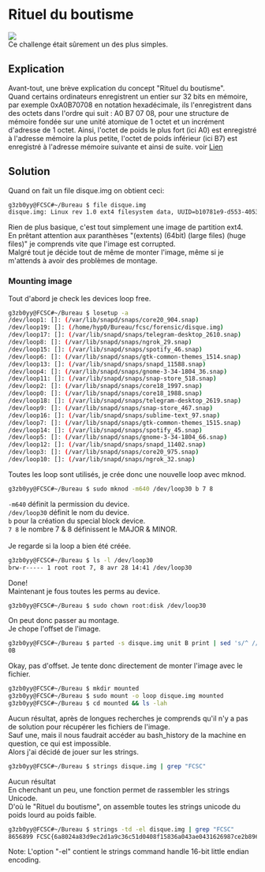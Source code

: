 # Rituel du boutisme
<img src="https://media.discordapp.net/attachments/768928242467340328/839970838635347979/unknown.png"/><br/>
Ce challenge était sûrement un des plus simples.<br/>
## Explication
Avant-tout, une brève explication du concept "Rituel du boutisme".<br/>
Quand certains ordinateurs enregistrent un entier sur 32 bits en mémoire, par exemple 0xA0B70708 en notation hexadécimale, ils l'enregistrent dans des octets dans l'ordre qui suit : A0 B7 07 08, pour une structure de mémoire fondée sur une unité atomique de 1 octet et un incrément d'adresse de 1 octet. Ainsi, l'octet de poids le plus fort (ici A0) est enregistré à l'adresse mémoire la plus petite, l'octet de poids inférieur (ici B7) est enregistré à l'adresse mémoire suivante et ainsi de suite. voir <a href="https://fr.wikipedia.org/wiki/Boutisme"/>Lien</a><br/>
## Solution
Quand on fait un file disque.img on obtient ceci:<br/>
```sh
g3zb0yy@FCSC#~/Bureau $ file disque.img 
disque.img: Linux rev 1.0 ext4 filesystem data, UUID=b10781e9-d553-4053-bb93-064cdc03ed6b (extents) (64bit) (large files) (huge files)
```
Rien de plus basique, c'est tout simplement une image de partition ext4.<br/>
En prêtant attention aux paranthèses "(extents) (64bit) (large files) (huge files)" je comprends vite que l'image est corrupted.<br/>
Malgré tout je décide tout de même de monter l'image, même si je m'attends à avoir des problèmes de montage.<br/>
### Mounting image
Tout d'abord je check les devices loop free.<br/>
```sh
g3zb0yy@FCSC#~/Bureau $ losetup -a
/dev/loop1: []: (/var/lib/snapd/snaps/core20_904.snap)
/dev/loop19: []: (/home/hyp0/Bureau/fcsc/forensic/disque.img)
/dev/loop17: []: (/var/lib/snapd/snaps/telegram-desktop_2610.snap)
/dev/loop8: []: (/var/lib/snapd/snaps/ngrok_29.snap)
/dev/loop15: []: (/var/lib/snapd/snaps/spotify_46.snap)
/dev/loop6: []: (/var/lib/snapd/snaps/gtk-common-themes_1514.snap)
/dev/loop13: []: (/var/lib/snapd/snaps/snapd_11588.snap)
/dev/loop4: []: (/var/lib/snapd/snaps/gnome-3-34-1804_36.snap)
/dev/loop11: []: (/var/lib/snapd/snaps/snap-store_518.snap)
/dev/loop2: []: (/var/lib/snapd/snaps/core18_1997.snap)
/dev/loop0: []: (/var/lib/snapd/snaps/core18_1988.snap)
/dev/loop18: []: (/var/lib/snapd/snaps/telegram-desktop_2619.snap)
/dev/loop9: []: (/var/lib/snapd/snaps/snap-store_467.snap)
/dev/loop16: []: (/var/lib/snapd/snaps/sublime-text_97.snap)
/dev/loop7: []: (/var/lib/snapd/snaps/gtk-common-themes_1515.snap)
/dev/loop14: []: (/var/lib/snapd/snaps/spotify_45.snap)
/dev/loop5: []: (/var/lib/snapd/snaps/gnome-3-34-1804_66.snap)
/dev/loop12: []: (/var/lib/snapd/snaps/snapd_11402.snap)
/dev/loop3: []: (/var/lib/snapd/snaps/core20_975.snap)
/dev/loop10: []: (/var/lib/snapd/snaps/ngrok_32.snap)
```
Toutes les loop sont utilisés, je crée donc une nouvelle loop avec mknod.<br/>
```sh
g3zb0yy@FCSC#~/Bureau $ sudo mknod -m640 /dev/loop30 b 7 8
```
``-m640`` définit la permission du device.<br/>
``/dev/loop30`` définit le nom du device.<br/>
``b`` pour la création du special block device.<br/>
``7 8`` le nombre 7 & 8 définissent le MAJOR & MINOR.<br/><br/>
Je regarde si la loop a bien été créée.<br/>
```sh
g3zb0yy@FCSC#~/Bureau $ ls -l /dev/loop30
brw-r----- 1 root root 7, 8 avr 28 14:41 /dev/loop30
```
Done!<br/>
Maintenant je fous toutes les perms au device.<br/>
```sh
g3zb0yy@FCSC#~/Bureau $ sudo chown root:disk /dev/loop30
```
On peut donc passer au montage.<br/>
Je chope l'offset de l'image.<br/>
```sh
g3zb0yy@FCSC#~/Bureau $ parted -s disque.img unit B print | sed 's/^ //g' | grep "^1 " | tr -s ' ' | cut -d ' ' -f2
0B
```
Okay, pas d'offset. Je tente donc directement de monter l'image avec le fichier.<br/>
```sh
g3zb0yy@FCSC#~/Bureau $ mkdir mounted
g3zb0yy@FCSC#~/Bureau $ sudo mount -o loop disque.img mounted
g3zb0yy@FCSC#~/Bureau $ cd mounted && ls -lah
```
Aucun résultat, après de longues recherches je comprends qu'il n'y a pas de solution pour récupérer les fichiers de l'image.<br/>
Sauf une, mais il nous faudrait accéder au bash_history de la machine en question, ce qui est impossible.<br/>
Alors j'ai décidé de jouer sur les strings.<br/>
```sh
g3zb0yy@FCSC#~/Bureau $ strings disque.img | grep "FCSC"
```
Aucun résultat<br/>
En cherchant un peu, une fonction permet de rassembler les strings Unicode.<br/>
D'où le "Rituel du boutisme", on assemble toutes les strings unicode du poids lourd au poids faible.<br/>
```sh
g3zb0yy@FCSC#~/Bureau $ strings -td -el disque.img | grep "FCSC"
8656899 FCSC{6a8024a83d9ec2d1a9c36c51d0408f15836a043ae0431626987ce2b8960a5937}
```
Note: L'option "-el" contient le strings command handle 16-bit little endian encoding.<br/>
